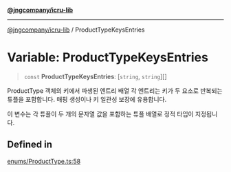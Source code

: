 [**@jngcompany/icru-lib**](../README.md)

***

[@jngcompany/icru-lib](../globals.md) / ProductTypeKeysEntries

# Variable: ProductTypeKeysEntries

> `const` **ProductTypeKeysEntries**: [`string`, `string`][]

ProductType 객체의 키에서 파생된 엔트리 배열
각 엔트리는 키가 두 요소로 반복되는 튜플을 포함합니다.
매핑 생성이나 키 일관성 보장에 유용합니다.

이 변수는 각 튜플이 두 개의 문자열 값을 포함하는 튜플 배열로 정적 타입이 지정됩니다.

## Defined in

[enums/ProductType.ts:58](https://github.com/jngcompany/icru-lib/blob/463893065235bd00666c18bdf483558e3b5f75c6/src/enums/ProductType.ts#L58)
